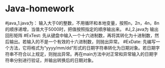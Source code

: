 # Java-homework
#java_1.java为：
输入大于0的整数，不用循环和本地变量，按照n，2n，4n，8n的顺序递增，当值大于5000时，把值按照指定的顺序输出来。
#J_2.java为
输出回形矩阵
#ExTest:
先从键盘中输入一个十六进制数，再将其转化为十进制数，然后输出。若输入的不是一个有效的十六进制数，则抛出异常。
#ExDate:
先编写一个方法，它将格式为“yyyy/mm/dd”形式的日期字符串转化为日期对象。若日期字符串不符合以上规定，则抛出异常。再在main方法中对正常和异常输入的日期字符串分别进行验证，并输出转换后的日期对象。
